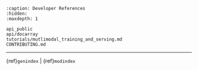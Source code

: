 
```{toctree}
:caption: Developer References
:hidden:
:maxdepth: 1

api_public
api/docarray
tutorials/mutlimodal_training_and_serving.md
CONTRIBUTING.md
```


---
{ref}`genindex` | {ref}`modindex`


